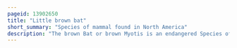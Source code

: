 ```yaml
---
pageid: 13902650
title: "Little brown bat"
short_summary: "Species of mammal found in North America"
description: "The brown Bat or brown Myotis is an endangered Species of mouse-eared Microbat found in north America. It has a small Body Size and glossy brown Fur. It is similar in Appearance to several other mouse-eared Bats including the Indiana Bat northern long-eared Bat and the Arizona Myotis to which it is closely related. The little brown Bat is not closely related to the big Brown Bat which is a different Species from the brown Bat."
---
```

